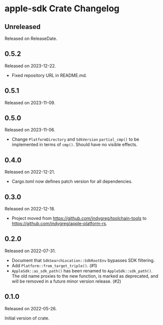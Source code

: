 # apple-sdk Crate Changelog

<!-- next-header -->

## Unreleased

Released on ReleaseDate.

## 0.5.2

Released on 2023-12-22.

* Fixed repository URL in README.md.

## 0.5.1

Released on 2023-11-09.

## 0.5.0

Released on 2023-11-06.

* Change `PlatformDirectory` and `SdkVersion` `partial_cmp()` to be
  implemented in terms of `cmp()`. Should have no visible effects.

## 0.4.0

Released on 2022-12-21.

* Cargo.toml now defines patch version for all dependencies.

## 0.3.0

Released on 2022-12-18.

* Project moved from https://github.com/indygreg/toolchain-tools to
  https://github.com/indygreg/apple-platform-rs.

## 0.2.0

Released on 2022-07-31.

* Document that `SdkSearchLocation::SdkRootEnv` bypasses SDK filtering.
* Add `Platform::from_target_triple()`. (#1)
* `AppleSdk::as_sdk_path()` has been renamed to `AppleSdk::sdk_path()`. The
  old name proxies to the new function, is marked as deprecated, and will be
  removed in a future minor version release. (#2)

## 0.1.0

Released on 2022-05-26.

Initial version of crate.
